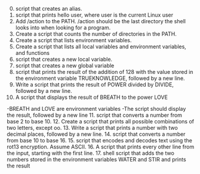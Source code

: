 0. script that creates an alias. 
1. script that prints hello user, where user is the current Linux user
2. Add /action to the PATH. /action should be the last directory the shell looks into when looking for a program. 
3. Create a script that counts the number of directories in the PATH. 
4. Create a script that lists environment variables. 
5. Create a script that lists all local variables and environment variables, and functions 
6. script that creates a new local variable.
7. script that creates a new global variable
8. script that prints the result of the addition of 128 with the value stored in the environment variable TRUEKNOWLEDGE, followed by a new line.
9. Write a script that prints the result of POWER divided by DIVIDE, followed by a new line.
10. A script that displays the result of BREATH to the power LOVE

-BREATH and LOVE are environment variables
-The script should display the result, followed by a new line
 11. script that converts a number from base 2 to base 10.
12. Create a script that prints all possible combinations of two letters, except oo.
13. Write a script that prints a number with two decimal places, followed by a new line.
14.   script that converts a number from base 10 to base 16. 
15. script that encodes and decodes text using the rot13 encryption. Assume ASCII. 
16. A script that prints every other line from the input, starting with the first line.
17.  shell script that adds the two numbers stored in the environment variables WATER and STIR and prints the result
